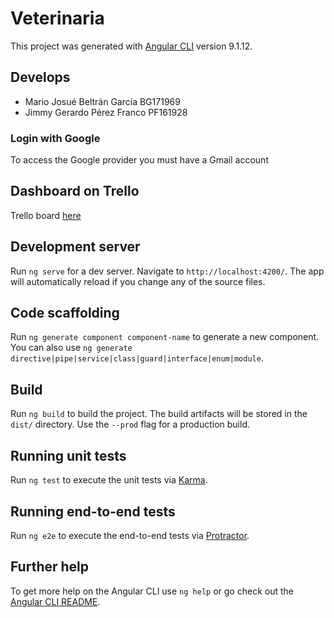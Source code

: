 # Veterinaria

This project was generated with [Angular CLI](https://github.com/angular/angular-cli) version 9.1.12.

## Develops

* Mario Josué Beltrán García BG171969
* Jimmy Gerardo Pérez Franco PF161928

### Login with Google

To access the Google provider you must have a Gmail account

## Dashboard on Trello

Trello board [here](https://trello.com/b/GSq8PJW1/proyecto-veterinaria)

## Development server

Run `ng serve` for a dev server. Navigate to `http://localhost:4200/`. The app will automatically reload if you change any of the source files.

## Code scaffolding

Run `ng generate component component-name` to generate a new component. You can also use `ng generate directive|pipe|service|class|guard|interface|enum|module`.

## Build

Run `ng build` to build the project. The build artifacts will be stored in the `dist/` directory. Use the `--prod` flag for a production build.

## Running unit tests

Run `ng test` to execute the unit tests via [Karma](https://karma-runner.github.io).

## Running end-to-end tests

Run `ng e2e` to execute the end-to-end tests via [Protractor](http://www.protractortest.org/).

## Further help

To get more help on the Angular CLI use `ng help` or go check out the [Angular CLI README](https://github.com/angular/angular-cli/blob/master/README.md).
